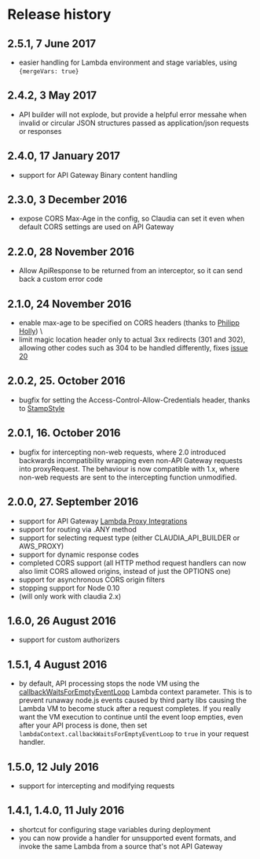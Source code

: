 # Release history

## 2.5.1, 7 June 2017

- easier handling for Lambda environment and stage variables, using `{mergeVars: true}` 

## 2.4.2, 3 May 2017

- API builder will not explode, but provide a helpful error messahe when invalid or circular JSON structures passed as application/json requests or responses

## 2.4.0, 17 January 2017

- support for API Gateway Binary content handling

## 2.3.0, 3 December 2016

- expose CORS Max-Age in the config, so Claudia can set it even when default CORS settings are used on API Gateway

## 2.2.0, 28 November 2016

- Allow ApiResponse to be returned from an interceptor, so it can send back a custom error code

## 2.1.0, 24 November 2016

- enable max-age to be specified on CORS headers (thanks to [Philipp Holly](https://github.com/phips28)) \
- limit magic location header only to actual 3xx redirects (301 and 302), allowing other codes such as 304 to be handled differently, fixes [issue 20](https://github.com/claudiajs/claudia-api-builder/issues/20) 

## 2.0.2, 25. October 2016

- bugfix for setting the Access-Control-Allow-Credentials header, thanks to [StampStyle](https://github.com/StampStyle)

## 2.0.1, 16. October 2016

- bugfix for intercepting non-web requests, where 2.0 introduced backwards incompatibility wrapping even non-API Gateway requests into proxyRequest. The behaviour is now compatible with 1.x, where non-web requests are sent to the intercepting function unmodified.

## 2.0.0, 27. September 2016 

- support for API Gateway [Lambda Proxy Integrations](docs.aws.amazon.com/apigateway/latest/developerguide/api-gateway-create-api-as-simple-proxy-for-lambda.html)
- support for routing via .ANY method
- support for selecting request type (either CLAUDIA_API_BUILDER or AWS_PROXY)
- support for dynamic response codes
- completed CORS support (all HTTP method request handlers can now also limit CORS allowed origins, instead of just the OPTIONS one)
- support for asynchronous CORS origin filters
- stopping support for Node 0.10
- (will only work with claudia 2.x)

## 1.6.0, 26 August 2016

- support for custom authorizers

## 1.5.1, 4 August 2016

- by default, API processing stops the node VM using the [callbackWaitsForEmptyEventLoop](http://docs.aws.amazon.com/lambda/latest/dg/nodejs-prog-model-context.html) Lambda context parameter. This is to prevent runaway node.js events caused by third party libs causing the Lambda VM to become stuck after a request completes. If you really want the VM execution to continue until the event loop empties, even after your API process is done, then set `lambdaContext.callbackWaitsForEmptyEventLoop` to `true` in your request handler.

## 1.5.0, 12 July 2016

- support for intercepting and modifying requests

## 1.4.1, 1.4.0, 11 July 2016

- shortcut for configuring stage variables during deployment
- you can now provide a handler for unsupported event formats, and invoke the same Lambda from a source that's not API Gateway
